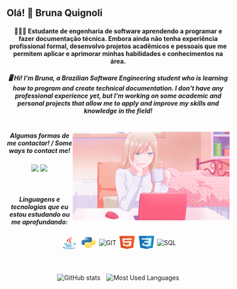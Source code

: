 
<h2> Olá! 🎀 Bruna Quignoli </h2>

 <h4 align = "center"> 👩🏼‍💻 Estudante de engenharia de software aprendendo a programar e fazer documentação técnica. Embora ainda não tenha experiência profissional formal, desenvolvo projetos acadêmicos e pessoais que me permitem aplicar e aprimorar minhas habilidades e conhecimentos na área. </h4>

 <h5 align = "center" > 🖥️ Hi! I'm Bruna, a Brazilian Software Engineering student who is learning how to program and create technical documentation. I don't have any professional experience yet, but I'm working on some academic and personal projects that allow me to apply and improve my skills and knowledge in the field! </h5>

<h1> </h1>

<img align="right" alt = "gif akane no computador" height = "200px" src = "src/gif.akane.webp">


<section align = "center"> 
  <h5> Algumas formas de me contactar! / Some ways to contact me! </h5>
 
 <a href="https://instagram.com/brubsriv" target="_blank"><img src="https://img.shields.io/badge/-Instagram-%23E4405F?style=for-the-badge&logo=instagram&logoColor=white"></a>
 <a href="https://www.linkedin.com/in/brunaquignoli" target="_blank"><img src="https://img.shields.io/badge/-LinkedIn-%230077B5?style=for-the-badge&logo=LinkedIn&logoColor=white"></a> 

 </br>
  <h5> Linguagens e tecnologias que eu estou estudando ou me aprofundando: </h5>
  
  <img align="center" alt="JAVA" height="30" width="40" src="https://raw.githubusercontent.com/devicons/devicon/master/icons/java/java-original.svg">
      <img align="center" alt="PYTHON" height="30" width="40" src="https://raw.githubusercontent.com/devicons/devicon/master/icons/python/python-original.svg">
      <img align="center" alt="GIT" height="30" width="40" src="https://cdn.jsdelivr.net/gh/devicons/devicon@latest/icons/git/git-original-wordmark.svg">
      <img align="center" alt="HTML" height="30" width="40" src="https://raw.githubusercontent.com/devicons/devicon/master/icons/html5/html5-original.svg">
      <img align="center" alt="CSS" height="30" width="40" src="https://raw.githubusercontent.com/devicons/devicon/master/icons/css3/css3-original.svg">
      <img align="center" alt="SQL" height="30" width="40" src="https://cdn.jsdelivr.net/gh/devicons/devicon@latest/icons/mysql/mysql-original.svg">
      
</section>

<!--
**brunaquignoli/brunaquignoli** is a ✨ _special_ ✨ repository because its `README.md` (this file) appears on your GitHub profile.

Here are some ideas to get you started:

- 🔭 I’m currently working on ...
- 🌱 I’m currently learning ...
- 👯 I’m looking to collaborate on ...
- 🤔 I’m looking for help with ...
- 💬 Ask me about ...
- 📫 How to reach me: ...
- 😄 Pronouns: ...
- ⚡ Fun fact: ...
-->



<h1>  </h1>



<div align="center">
  <br>
  <img 
   height="180" 
   style="padding-right: 10px;" 
   src="https://github-readme-stats.vercel.app/api?username=brunaquignoli&show_icons=true&theme=omni&include_all_commits=true&count_private=true&locale=pt-br&border_radius=5&bg_color=fadce6&text_color=eb789f&icon_color=eb789f&title_color=eb789f" alt="GitHub stats">

  <a>
    <img 
     height = "180"
     src="https://github-readme-stats.vercel.app/api/top-langs/?username=brunaquignoli&layout=compact&langs_count=16&theme=omni&custom_title=Linguagens&border_radius=6&bg_color=fadce6&text_color=eb789f&icon_color=eb789f&title_color=eb789f&card_width=290"" alt="Most Used Languages">
  </a>
</div>





